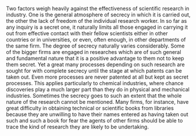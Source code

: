 Two factors weigh heavily against the effectiveness of scientific research in industry. One is the general atmosphere of secrecy in which it is carried out, the other the lack of freedom of the individual research worker. In so far as any inquiry is a secret one, it naturally limits all those engaged in carrying it out from effective contact with their fellow scientists either in other countries or in universities, or even, often enough, in other departments of the same firm. The degree of secrecy naturally varies considerably. Some of the bigger firms are engaged in researches which are of such general and fundamental nature that it is a positive advantage to them not to keep them secret. Yet a great many processes depending on such research are sought for with complete secrecy until the stage at which patents can be taken out. Even more processes are never patented at all but kept as secret processes. This applies particularly to chemical industries, where chance discoveries play a much larger part than they do in physical and mechanical industries. Sometimes the secrecy goes to such an extent that the whole nature of the research cannot be mentioned. Many firms, for instance, have great difficulty in obtaining technical or scientific books from libraries because they are unwilling to have their names entered as having taken out such and such a book for fear the agents of other firms should be able to trace the kind of research they are likely to be undertaking.